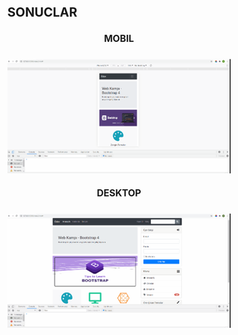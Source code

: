 # SONUCLAR

<span style="text-align:center; align-items:center;">
<p >

## MOBIL

<br>
<img src="img/mobilResult.gif"/>

<br>
</p>
<p>

## DESKTOP

<br>

<img src="img/desktopResult.gif"/>

</p>
</span>